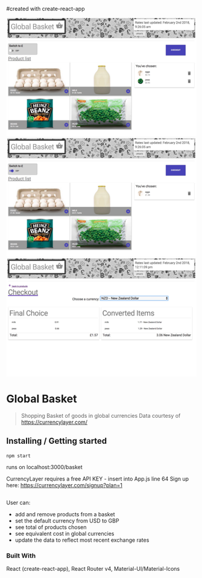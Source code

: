 #created with create-react-app

![image of app](./basket.png)
![image of app](./pounds.png)
![image of app](./checkout.png)
# Global Basket
> Shopping Basket of goods in global currencies
> Data courtesy of https://currencylayer.com/

## Installing / Getting started
```
npm start
```
runs on localhost:3000/basket

CurrencyLayer requires a free API KEY - insert into App.js line 64
Sign up here: https://currencylayer.com/signup?plan=1

##
User can:
* add and remove products from a basket
* set the default currency from USD to GBP
* see total of products chosen
* see equivalent cost in global currencies
* update the data to reflect most recent exchange rates

### Built With
React (create-react-app), React Router v4, Material-UI/Material-Icons
